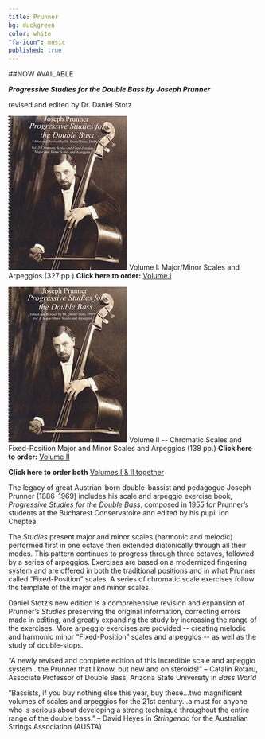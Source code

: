 ```yaml
---
title: Prunner
bg: duckgreen
color: white
"fa-icon": music
published: true
---
```




##NOW AVAILABLE

_**Progressive Studies for the Double Bass by Joseph Prunner**_

revised and edited by Dr. Daniel Stotz

![prunner1](../img/joseph-prunner-progressive-studies-for-double-bass-stotz-1.jpg)
Volume I: Major/Minor Scales and Arpeggios (327 pp.)
**Click here to order:**
[Volume I]( http://www.amazon.com/dp/B00L3YLKCO/?tag=becbot-20)

![prunner2](../img/joseph-prunner-progressive-studies-for-double-bass-stotz-2.jpg)
Volume II -- Chromatic Scales and Fixed-Position Major and Minor Scales and Arpeggios (138 pp.)
**Click here to order:**
[Volume II]( http://www.amazon.com/dp/B00L4O8U12/?tag=becbot-20)

**Click here to order both**
[Volumes I & II together](http://www.amazon.com/dp/B00L4ONTCC/?tag=becbot-20)

The legacy of great Austrian-born double-bassist and pedagogue Joseph Prunner (1886–1969) includes his scale and arpeggio exercise book, _Progressive Studies for the Double Bass_, composed in 1955 for Prunner’s students at the Bucharest Conservatoire and edited by his pupil Ion Cheptea.

The _Studies_ present major and minor scales (harmonic and melodic) performed first in one octave then extended diatonically through all their modes. This pattern continues to progress through three octaves, followed by a series of arpeggios. Exercises are based on a modernized fingering system and are offered in both the traditional positions and in what Prunner called “Fixed-Position” scales. A series of chromatic scale exercises follow the template of the major and minor scales.

Daniel Stotz’s new edition is a comprehensive revision and expansion of Prunner’s _Studies_ preserving the original information, correcting errors made in editing, and greatly expanding the study by increasing the range of the exercises. More arpeggio exercises are provided -- creating melodic and harmonic minor “Fixed-Position” scales and arpeggios --  as well as the study of double-stops.

“A newly revised and complete edition of this incredible scale and arpeggio system…the Prunner that I know, but new and on steroids!” – Catalin Rotaru, Associate Professor of Double Bass, Arizona State University in _Bass World_

“Bassists, if you buy nothing else this year, buy these…two magnificent volumes of scales and arpeggios for the 21st century…a must for anyone who is serious about developing a strong technique throughout the entire range of the double bass.” – David Heyes in _Stringendo_ for the Australian Strings Association (AUSTA)
